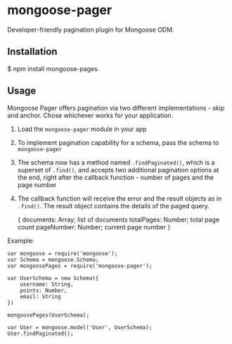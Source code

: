 mongoose-pager
==============

Developer-friendly pagination plugin for Mongoose ODM.

## Installation

   $ npm install mongoose-pages

## Usage

Mongoose Pager offers pagination via two different implementations - skip and anchor. Chose whichever works for your application.

1. Load the `mongoose-pager` module in your app
2. To implement pagination capability for a schema, pass the schema to `mongoose-pager`
3. The schema now has a method named `.findPaginated()`, which is a superset of `.find()`, and accepts two additional pagination options at the end, right after the callback function - number of pages and the page number
4. The callback function will receive the error and the result objects as in `.find()`. The result object contains the details of the paged query.

    {
        documents: Array; list of documents
        totalPages: Number; total page count
        pageNumber: Number; current page number
    }

Example:

    var mongoose = require('mongoose');
    var Schema = mongoose.Schema;
    var mongoosePages = require('mongoose-pager');

    var UserSchema = new Schema({
        username: String,
        points: Number,
        email: String
    })

    mongoosePages(UserSchema);

    var User = mongoose.model('User', UserSchema);
    User.findPaginated();


